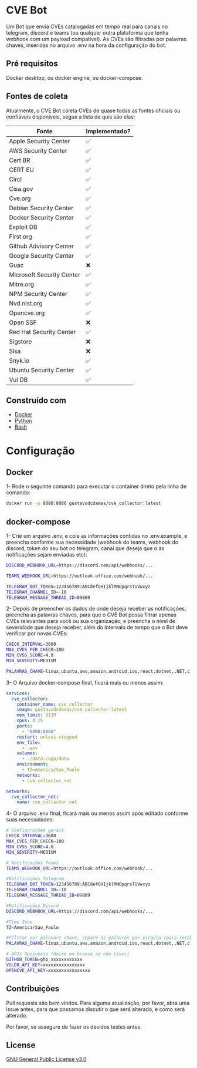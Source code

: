 # CVE Bot

Um Bot que envia CVEs catalogadas em tempo real para canais no telegram, discord e teams (ou qualquer outra plataforma que tenha webhook com um payload compatível). As CVEs são filtradas por palavras chaves, inseridas no arquivo .env na hora da configuração do bot.

## Pré requisitos

Docker desktop, ou docker engine, ou docker-compose.

## Fontes de coleta
Atualmente, o CVE Bot coleta CVEs de quase todas as fontes oficiais ou confiáveis disponíveis, segue a lista de quis são elas:

| Fonte | Implementado? |
|-------|---------------|
| Apple Security Center | ✅ |
| AWS Security Center | ✅ |
| Cert BR | ✅ |
| CERT EU | ✅ |
| Circl | ✅ |
| Cisa.gov | ✅ |
| Cve.org | ✅ |
| Debian Security Center | ✅ |
| Docker Security Center | ✅ |
| Exploit DB | ✅ |
| First.org | ✅ |
| Github Advisory Center | ✅ |
| Google Security Center | ✅ |
| Guac | ❌ |
| Microsoft Security Center | ✅ |
| Mitre.org | ✅ |
| NPM Security Center | ✅ |
| Nvd.nist.org | ✅ |
| Opencve.org | ✅ |
| Open SSF | ❌ |
| Red Hat Security Center | ✅ |
| Sigstore | ❌ |
| Slsa | ❌ |
| Snyk.io | ✅ |
| Ubuntu Security Center | ✅ |
| Vul DB | ✅ |

## Construído com

- [Docker](https://docs.docker.com/)
- [Python](https://docs.python.org/3/)
- [Bash](https://www.gnu.org/doc/doc.html)
# Configuração
## Docker

1- Rode o seguinte comando para executar o container direto pela linha de comando:

```bash
docker run -p 8080:8080 gustavodcdamas/cve_collector:latest
```

## docker-compose

1- Crie um arquivo .env, e cole as informações contidas no .env.example, e preencha conforme sua necessidade (webhook do teams, webhook do discord, token do seu bot no telegram, canal que deseja que o as notificações sejam enviadas etc):

```bash
DISCORD_WEBHOOK_URL=https://discord.com/api/webhooks/...

TEAMS_WEBHOOK_URL=https://outlook.office.com/webhook/...

TELEGRAM_BOT_TOKEN=123456789:ABCdefGHIjklMNOpqrsTUVwxyz
TELEGRAM_CHANNEL_ID=-10
TELEGRAM_MESSAGE_THREAD_ID=09809
```

2- Depois de preencher os dados de onde deseja receber as notificações, preencha as palavras chaves, para que o CVE Bot possa filtrar apenas CVEs relevantes para você ou sua organização, e preencha o nível de severidade que deseja receber, além do intervalo de tempo que o Bot deve verificar por novas CVEs:

```bash
CHECK_INTERVAL=3600
MAX_CVES_PER_CHECK=100
MIN_CVSS_SCORE=4.0
MIN_SEVERITY=MEDIUM

PALAVRAS_CHAVE=linux,ubuntu,aws,amazon,android,ios,react,dotnet,.NET,c,'c#',php,nestjs,docker,kubernetes,npm,nodejs,python,java,javascript
```

3- O Arquivo docker-compose final, ficará mais ou menos assim:

```yaml
services:
  cve_collector:
    container_name: cve_collector
    image: gustavodcdamas/cve_collector:latest
    mem_limit: 512M
    cpus: 0.15
    ports:
      - "8888:8888"
    restart: unless-stopped
    env_file:
      - .env
    volumes:
      - ./data:/app/data
    environment:
      - TZ=America/Sao_Paulo
    networks:
      - cve_collector_net

networks:
  cve_collector_net:
    name: cve_collector_net
```

4- O arquivo .env final, ficará mais ou menos assim após editado conforme suas necessidades:

```bash
# Configurações gerais
CHECK_INTERVAL=3600
MAX_CVES_PER_CHECK=100
MIN_CVSS_SCORE=4.0
MIN_SEVERITY=MEDIUM

# Notificações Teams
TEAMS_WEBHOOK_URL=https://outlook.office.com/webhook/...

#Notificações Telegram
TELEGRAM_BOT_TOKEN=123456789:ABCdefGHIjklMNOpqrsTUVwxyz
TELEGRAM_CHANNEL_ID=-10
TELEGRAM_MESSAGE_THREAD_ID=09809

#Notificações Dicord
DISCORD_WEBHOOK_URL=https://discord.com/api/webhooks/...

#Time Zone
TZ=America/Sao_Paulo

#Filtrar por palavars chave, separe as palavras por virgula (para receber todas as cves deixe em branco)
PALAVRAS_CHAVE=linux,ubuntu,aws,amazon,android,ios,react,dotnet,.NET,c,'c#',php,nestjs,docker,kubernetes,npm,nodejs,python,java,javascript

# APIs Opcionais (deixe em branco se não tiver)
GITHUB_TOKEN=ghp_xxxxxxxxxxxx
VULDB_API_KEY=xxxxxxxxxxxxxxxx
OPENCVE_API_KEY=xxxxxxxxxxxxxxxx
```

## Contribuições

Pull requests são bem vindos. Para alguma atualização, por favor, abra uma issue antes, para que possamos discutir o que será alterado, e como será alterado.

Por favor, se assegure de fazer os devidos testes antes.

## License

[GNU General Public License v3.0](https://github.com/gustavodcdamas/bot-cve/blob/main/LICENSE)

